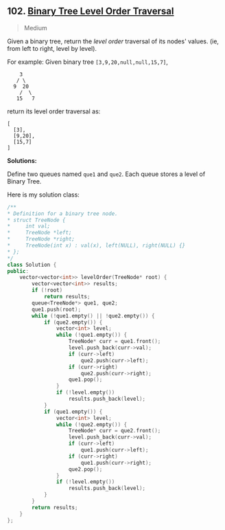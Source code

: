 ## 102. [Binary Tree Level Order Traversal](https://leetcode.com/problems/binary-tree-level-order-traversal/)

> Medium

Given a binary tree, return the *level order* traversal of its nodes' values. (ie, from left to right, level by level).

For example:
Given binary tree `[3,9,20,null,null,15,7]`,

```
    3
   / \
  9  20
    /  \
   15   7
```

return its level order traversal as:

```
[
  [3],
  [9,20],
  [15,7]
]
```



**Solutions:**

Define two queues named `que1` and `que2`. Each queue stores a level of Binary Tree.

Here is my solution class:

```c++
/**
* Definition for a binary tree node.
* struct TreeNode {
*     int val;
*     TreeNode *left;
*     TreeNode *right;
*     TreeNode(int x) : val(x), left(NULL), right(NULL) {}
* };
*/
class Solution {
public:
	vector<vector<int>> levelOrder(TreeNode* root) {
		vector<vector<int>> results;
		if (!root)
			return results;
		queue<TreeNode*> que1, que2;
		que1.push(root);
		while (!que1.empty() || !que2.empty()) {
			if (que2.empty()) {
				vector<int> level;
				while (!que1.empty()) {
					TreeNode* curr = que1.front();
					level.push_back(curr->val);
					if (curr->left)
						que2.push(curr->left);
					if (curr->right)
						que2.push(curr->right);
					que1.pop();
				}
				if (!level.empty()) 
					results.push_back(level);
			}
			if (que1.empty()) {
				vector<int> level;
				while (!que2.empty()) {
					TreeNode* curr = que2.front();
					level.push_back(curr->val);
					if (curr->left)
						que1.push(curr->left);
					if (curr->right)
						que1.push(curr->right);
					que2.pop();
				}
				if (!level.empty())
					results.push_back(level);
			}
		}
		return results;
	}
};
```

